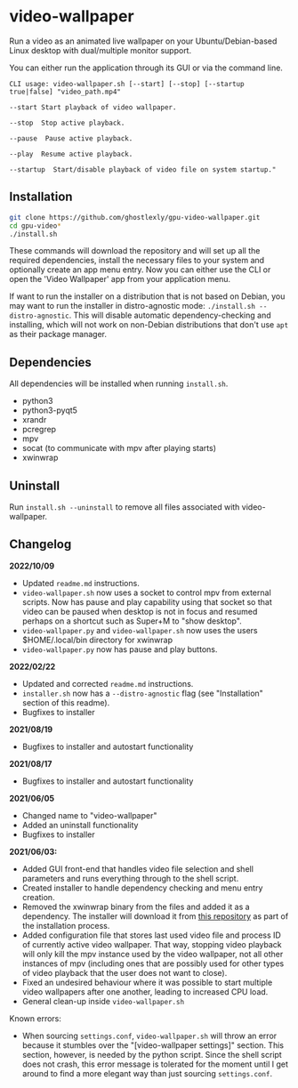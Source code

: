 # video-wallpaper

Run a video as an animated live wallpaper on your Ubuntu/Debian-based Linux desktop with dual/multiple monitor support.

You can either run the application through its GUI or via the command line.

````
CLI usage: video-wallpaper.sh [--start] [--stop] [--startup true|false] "video_path.mp4"

--start Start playback of video wallpaper. 

--stop  Stop active playback.

--pause  Pause active playback.

--play  Resume active playback.

--startup  Start/disable playback of video file on system startup."
````

## Installation

```bash
git clone https://github.com/ghostlexly/gpu-video-wallpaper.git
cd gpu-video*
./install.sh
```
These commands will download the repository and will set up all the required dependencies, install the necessary files to your system and optionally create an app menu entry.
Now you can either use the CLI or open the 'Video Wallpaper' app from your application menu.

If want to run the installer on a distribution that is not based on Debian, you may want to run the installer in distro-agnostic mode: `./install.sh --distro-agnostic`. This will disable automatic dependency-checking and installing, which will not work on non-Debian distributions that don't use `apt` as their package manager.

## Dependencies

All dependencies will be installed when running `install.sh`.

- python3
- python3-pyqt5
- xrandr
- pcregrep
- mpv
- socat (to communicate with mpv after playing starts)
- xwinwrap

## Uninstall

Run `install.sh --uninstall` to remove all files associated with video-wallpaper.

## Changelog

**2022/10/09**

* Updated `readme.md` instructions.
* `video-wallpaper.sh` now uses a socket to control mpv from external scripts. Now has pause and play capability using that socket so that video can be paused when desktop is not in focus and resumed perhaps on a shortcut such as Super+M to "show desktop".
* `video-wallpaper.py` and `video-wallpaper.sh` now uses the users $HOME/.local/bin directory for xwinwrap
* `video-wallpaper.py` now has pause and play buttons.

**2022/02/22**

* Updated and corrected `readme.md` instructions.
* `installer.sh` now has a `--distro-agnostic` flag (see "Installation" section of this readme).
* Bugfixes to installer

**2021/08/19**

* Bugfixes to installer and autostart functionality

**2021/08/17**

* Bugfixes to installer and autostart functionality

**2021/06/05**

* Changed name to "video-wallpaper"
* Added an uninstall functionality 
* Bugfixes to installer

**2021/06/03:**

* Added GUI front-end that handles video file selection and shell parameters and runs everything through to the shell script.
* Created installer to handle dependency checking and menu entry creation.
* Removed the xwinwrap binary from the files and added it as a dependency. The installer will download it from [this repository](https://github.com/mmhobi7/xwinwrap/releases/tag/v0.9) as part of the installation process.
* Added configuration file that stores last used video file and process ID of currently active video wallpaper. That way, stopping video playback will only kill the mpv instance used by the video wallpaper, not all other instances of mpv (including ones that are possibly used for other types of video playback that the user does not want to close).
* Fixed an undesired behaviour where it was possible to start multiple video wallpapers after one another, leading to increased CPU load.
* General clean-up inside `video-wallpaper.sh`

Known errors:

* When sourcing `settings.conf`, `video-wallpaper.sh` will throw an error because it stumbles over the "\[video-wallpaper settings\]" section. This section, however, is needed by the python script. Since the shell script does not crash, this error message is tolerated for the moment until I get around to find a more elegant way than just sourcing `settings.conf`.
